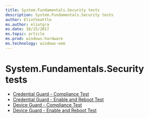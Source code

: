 ```yaml
---
title: System.Fundamentals.Security tests
description: System.Fundamentals.Security tests
author: EliotSeattle
ms.author: eliotgra
ms.date: 10/15/2017
ms.topic: article
ms.prod: windows-hardware
ms.technology: windows-oem
---
```


# System.Fundamentals.Security tests

-   [Credential Guard - Compliance Test](5f2515bf-5e2b-4b94-94e2-0b60d04e699c.md)
-   [Credential Guard - Enable and Reboot Test](1969030e-8b7e-464c-b268-98ee1fccf7c2.md)
-   [Device Guard - Compliance Test](10c242b6-49f6-491d-876c-c39b22b36abc.md)
-   [Device Guard - Enable and Reboot Test](2f084118-dadd-42a5-9744-1a2ac1389e9f.md)
